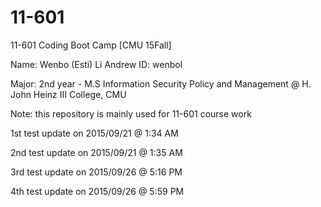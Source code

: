 # 11-601
11-601 Coding Boot Camp [CMU 15Fall]

Name: Wenbo (Esti) Li
Andrew ID: wenbol

Major: 2nd year - M.S Information Security Policy and Management @ H. John Heinz III College, CMU

Note: this repository is mainly used for 11-601 course work


1st test update on 2015/09/21 @ 1:34 AM

2nd test update on 2015/09/21 @ 1:35 AM

3rd test update on 2015/09/26 @ 5:16 PM

4th test update on 2015/09/26 @ 5:59 PM
